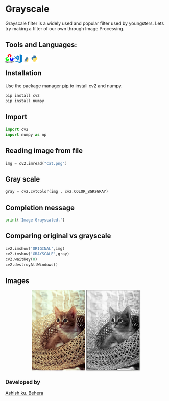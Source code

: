 # Grayscale
Grayscale filter is a widely used and popular filter used by youngsters. Lets try making a filter of our own through Image Processing.

## Tools and Languages:
<img align="left" alt="OpenCV" width="26px" src="opencv.png" >
<img align="left" alt="VS Code" width="26px" src="visual-studio-code.png" >
<img align="left" alt="pip" width="26px" height="34px" src="pip.png" >
<img align="left" alt="Python" width="26px" src="python.png" >
<br>

## Installation
Use the package manager [pip](https://pip.pypa.io/en/stable/) to install cv2 and numpy.


```bash
pip install cv2
pip install numpy
```

## Import

```python
import cv2
import numpy as np
```

## Reading image from file

```python
img = cv2.imread("cat.png")
```


## Gray scale

```python
gray = cv2.cvtColor(img , cv2.COLOR_BGR2GRAY)
```

## Completion message

```python
print('Image Grayscaled.')
```

## Comparing original vs grayscale

```python
cv2.imshow('ORIGINAL',img)
cv2.imshow('GRAYSCALE',gray)
cv2.waitKey(0)
cv2.destroyAllWindows()
```

## Images
<p align="center">
	<img src="cat.png" alt="Logo", height=250px,width=350px>
	<img src="Converted-Gray.PNG" alt="Gray", height=250px,width=350px>
</p>

### Developed by
 [Ashish ku. Behera](https://github.com/ashish-max "Github Id")
